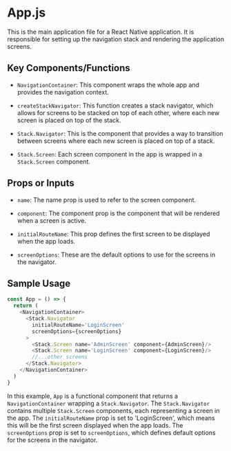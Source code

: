 # App.js

This is the main application file for a React Native application. It is responsible for setting up the navigation stack and rendering the application screens.

## Key Components/Functions

- `NavigationContainer`: This component wraps the whole app and provides the navigation context. 

- `createStackNavigator`: This function creates a stack navigator, which allows for screens to be stacked on top of each other, where each new screen is placed on top of the stack.

- `Stack.Navigator`: This is the component that provides a way to transition between screens where each new screen is placed on top of a stack.

- `Stack.Screen`: Each screen component in the app is wrapped in a `Stack.Screen` component.

## Props or Inputs

- `name`: The name prop is used to refer to the screen component.

- `component`: The component prop is the component that will be rendered when a screen is active.

- `initialRouteName`: This prop defines the first screen to be displayed when the app loads.

- `screenOptions`: These are the default options to use for the screens in the navigator.

## Sample Usage

```js
const App = () => {
  return (
    <NavigationContainer>
      <Stack.Navigator
        initialRouteName='LoginScreen'
        screenOptions={screenOptions}
      >
        <Stack.Screen name='AdminScreen' component={AdminScreen}/>
        <Stack.Screen name='LoginScreen' component={LoginScreen}/>
        //...other screens
      </Stack.Navigator>
    </NavigationContainer>
  )
}
```

In this example, `App` is a functional component that returns a `NavigationContainer` wrapping a `Stack.Navigator`. The `Stack.Navigator` contains multiple `Stack.Screen` components, each representing a screen in the app. The `initialRouteName` prop is set to 'LoginScreen', which means this will be the first screen displayed when the app loads. The `screenOptions` prop is set to `screenOptions`, which defines default options for the screens in the navigator.